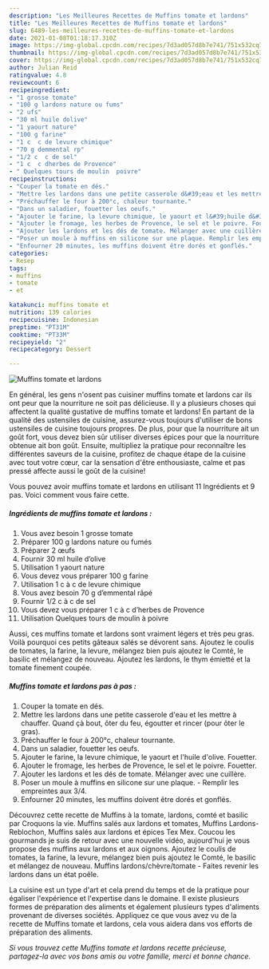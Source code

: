 ```yaml
---
description: "Les Meilleures Recettes de Muffins tomate et lardons"
title: "Les Meilleures Recettes de Muffins tomate et lardons"
slug: 6489-les-meilleures-recettes-de-muffins-tomate-et-lardons
date: 2021-01-08T01:18:17.310Z
image: https://img-global.cpcdn.com/recipes/7d3ad057d8b7e741/751x532cq70/muffins-tomate-et-lardons-photo-principale-de-la-recette.jpg
thumbnail: https://img-global.cpcdn.com/recipes/7d3ad057d8b7e741/751x532cq70/muffins-tomate-et-lardons-photo-principale-de-la-recette.jpg
cover: https://img-global.cpcdn.com/recipes/7d3ad057d8b7e741/751x532cq70/muffins-tomate-et-lardons-photo-principale-de-la-recette.jpg
author: Julian Reid
ratingvalue: 4.8
reviewcount: 6
recipeingredient:
- "1 grosse tomate"
- "100 g lardons nature ou fums"
- "2 ufs"
- "30 ml huile dolive"
- "1 yaourt nature"
- "100 g farine"
- "1 c  c de levure chimique"
- "70 g demmental rp"
- "1/2 c  c de sel"
- "1 c  c dherbes de Provence"
- " Quelques tours de moulin  poivre"
recipeinstructions:
- "Couper la tomate en dés."
- "Mettre les lardons dans une petite casserole d&#39;eau et les mettre à chauffer. Quand çà bout, ôter du feu, égoutter et rincer (pour ôter le gras)."
- "Préchauffer le four à 200°c, chaleur tournante."
- "Dans un saladier, fouetter les oeufs."
- "Ajouter le farine, la levure chimique, le yaourt et l&#39;huile d&#39;olive. Fouetter."
- "Ajouter le fromage, les herbes de Provence, le sel et le poivre. Fouetter."
- "Ajouter les lardons et les dés de tomate. Mélanger avec une cuillère."
- "Poser un moule à muffins en silicone sur une plaque. Remplir les empreintes aux 3/4."
- "Enfourner 20 minutes, les muffins doivent être dorés et gonflés."
categories:
- Resep
tags:
- muffins
- tomate
- et

katakunci: muffins tomate et 
nutrition: 139 calories
recipecuisine: Indonesian
preptime: "PT31M"
cooktime: "PT33M"
recipeyield: "2"
recipecategory: Dessert

---
```



![Muffins tomate et lardons](https://img-global.cpcdn.com/recipes/7d3ad057d8b7e741/751x532cq70/muffins-tomate-et-lardons-photo-principale-de-la-recette.jpg)

En général, les gens n'osent pas cuisiner muffins tomate et lardons car ils ont peur que la nourriture ne soit pas délicieuse. Il y a plusieurs choses qui affectent la qualité gustative de muffins tomate et lardons! En partant de la qualité des ustensiles de cuisine, assurez-vous toujours d'utiliser de bons ustensiles de cuisine toujours propres. De plus, pour que la nourriture ait un goût fort, vous devez bien sûr utiliser diverses épices pour que la nourriture obtenue ait bon goût. Ensuite, multipliez la pratique pour reconnaître les différentes saveurs de la cuisine, profitez de chaque étape de la cuisine avec tout votre cœur, car la sensation d'être enthousiaste, calme et pas pressé affecte aussi le goût de la cuisine!

<!--inarticleads1-->

Vous pouvez avoir muffins tomate et lardons en utilisant 11 Ingrédients et 9 pas. Voici comment vous faire cette.

##### Ingrédients de muffins tomate et lardons :

1. Vous avez besoin 1 grosse tomate
1. Préparer 100 g lardons nature ou fumés
1. Préparer 2 œufs
1. Fournir 30 ml huile d’olive
1. Utilisation 1 yaourt nature
1. Vous devez vous préparer 100 g farine
1. Utilisation 1 c à c de levure chimique
1. Vous avez besoin 70 g d’emmental râpé
1. Fournir 1/2 c à c de sel
1. Vous devez vous préparer 1 c à c d’herbes de Provence
1. Utilisation  Quelques tours de moulin à poivre


Aussi, ces muffins tomate et lardons sont vraiment légers et très peu gras. Voilà pourquoi ces petits gâteaux salés se dévorent sans. Ajoutez le coulis de tomates, la farine, la levure, mélangez bien puis ajoutez le Comté, le basilic et mélangez de nouveau. Ajoutez les lardons, le thym émietté et la tomate finement coupée. 

<!--inarticleads2-->

##### Muffins tomate et lardons pas à pas :

1. Couper la tomate en dés.
1. Mettre les lardons dans une petite casserole d&#39;eau et les mettre à chauffer. Quand çà bout, ôter du feu, égoutter et rincer (pour ôter le gras).
1. Préchauffer le four à 200°c, chaleur tournante.
1. Dans un saladier, fouetter les oeufs.
1. Ajouter le farine, la levure chimique, le yaourt et l&#39;huile d&#39;olive. Fouetter.
1. Ajouter le fromage, les herbes de Provence, le sel et le poivre. Fouetter.
1. Ajouter les lardons et les dés de tomate. Mélanger avec une cuillère.
1. Poser un moule à muffins en silicone sur une plaque. - Remplir les empreintes aux 3/4.
1. Enfourner 20 minutes, les muffins doivent être dorés et gonflés.


Découvrez cette recette de Muffins à la tomate, lardons, comté et basilic par Croquons la vie. Muffins salés aux lardons et tomates, Muffins Lardons-Reblochon, Muffins salés aux lardons et épices Tex Mex. Coucou les gourmands je suis de retour avec une nouvelle vidéo, aujourd&#39;hui je vous propose des muffins aux lardons et aux oignons. Ajoutez le coulis de tomates, la farine, la levure, mélangez bien puis ajoutez le Comté, le basilic et mélangez de nouveau. Muffins lardons/chèvre/tomate - Faites revenir les lardons dans un état poêle. 

<!--inarticleads1-->

<p>
La cuisine est un type d'art et cela prend du temps et de la pratique pour égaliser l'expérience et l'expertise dans le domaine. Il existe plusieurs formes de préparation des aliments et également plusieurs types d'aliments provenant de diverses sociétés. Appliquez ce que vous avez vu de la recette de Muffins tomate et lardons, cela vous aidera dans vos efforts de préparation des aliments.
</p>

<p>
<i>Si vous trouvez cette Muffins tomate et lardons recette précieuse, partagez-la avec vos bons amis ou votre famille, merci et bonne chance.</i>
</p>
